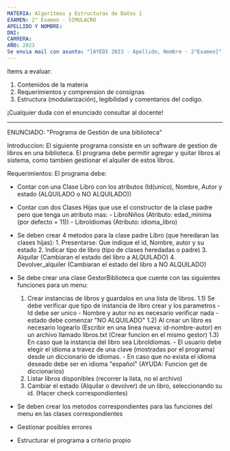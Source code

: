 ```yaml
---
MATERIA: Algoritmos y Estructuras de Datos 1
EXAMEN: 2° Examen - SIMULACRO
APELLIDO Y NOMBRE:
DNI:
CARRERA:
AÑO: 2023
Se envia mail con asunto: "[AYEDI 2023 - Apellido, Nombre - 2°Examen]"
---
```


Items a evaluar:

1.  Contenidos de la materia
2.  Requerimientos y comprension de consignas
3.  Estructura (modularización), legibilidad y comentarios del codigo.

¡Cualquier duda con el enunciado consultar al docente!

---

ENUNCIADO: "Programa de Gestión de una biblioteca"

Introduccion:
El siguiente programa consiste en un software de gestion de libros en una biblioteca.
El programa debe permitir agregar y quitar libros al sistema, como tambien gestionar el alquiler de estos libros.

Requerimientos:
El programa debe:

-   Contar con una Clase Libro con los atributos (Id(unico), Nombre, Autor y estado (ALQUILADO o NO ALQUILADO))
-   Contar con dos Clases Hijas que use el constructor de la clase padre pero que tenga un atributo mas: - LibroNiños (Atributo: edad_minima (por defecto = 11)) - LibroIdiomas (Atributo: idioma_libro)
-   Se deben crear 4 metodos para la clase padre Libro (que heredaran las clases hijas): 1. Presentarse: Que indique el id, Nombre, autor y su estado 2. Indicar tipo de libro (tipo de clases heredadas o padre) 3. Alquilar (Cambiaran el estado del libro a ALQUILADO) 4. Devolver_alquiler (Cambiaran el estado del libro a NO ALQUILADO)

-   Se debe crear una clase GestorBiblioteca que cuente con las siguientes funciones para un menu:

    1.  Crear instancias de libros y guardalos en una lista de libros.
        1.1) Se debe verificar que tipo de instancia de libro crear y los parametros - Id debe ser unico - Nombre y autor no es necesario verificar nada - estado debe comenzar "NO ALQUILADO"
        1.2) Al crear un libro es necesario logearlo (Escribir en una linea nueva: id-nombre-autor)
        en un archivo llamado libros.txt (Crear funcion en el mismo gestor)
        1.3) En caso que la instancia del libro sea LibroIdiomas. - El usuario debe elegir el idioma a travez de una clave (mostradas por el programa) desde un diccionario de idiomas. - En caso que no exista el idioma deseado debe ser en idioma "español" (AYUDA: Funcion get de diccionarios)
    2.  Listar libros disponibles (recorrer la lista, no el archivo)
    3.  Cambiar el estado (Alquilar o devolver) de un libro, seleccionando su id. (Hacer check correspondientes)

-   Se deben crear los metodos correspondientes para las funciones del menu en las clases correspondientes
-   Gestionar posibles errores
-   Estructurar el programa a criterio propio
